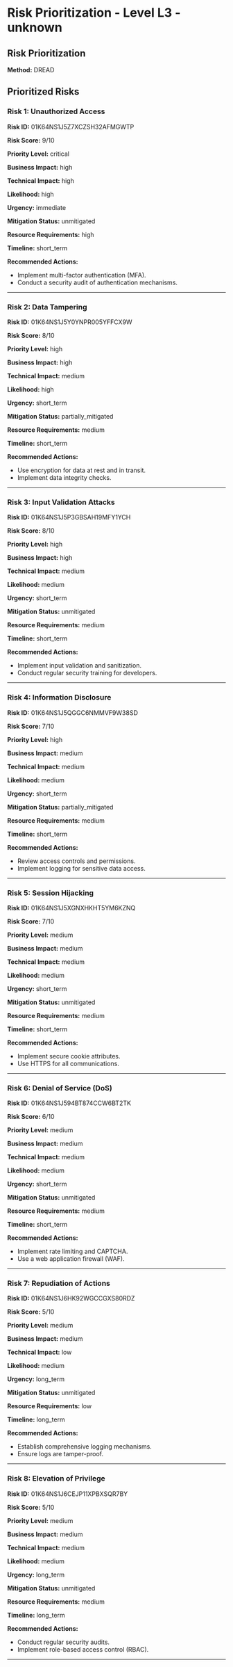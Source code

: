 # Risk Prioritization - Level L3 - unknown

## Risk Prioritization

**Method:** DREAD

## Prioritized Risks

### Risk 1: Unauthorized Access

**Risk ID:** 01K64NS1J5Z7XCZSH32AFMGWTP

**Risk Score:** 9/10

**Priority Level:** critical

**Business Impact:** high

**Technical Impact:** high

**Likelihood:** high

**Urgency:** immediate

**Mitigation Status:** unmitigated

**Resource Requirements:** high

**Timeline:** short_term

**Recommended Actions:**
- Implement multi-factor authentication (MFA).
- Conduct a security audit of authentication mechanisms.

---

### Risk 2: Data Tampering

**Risk ID:** 01K64NS1J5Y0YNPR005YFFCX9W

**Risk Score:** 8/10

**Priority Level:** high

**Business Impact:** high

**Technical Impact:** medium

**Likelihood:** high

**Urgency:** short_term

**Mitigation Status:** partially_mitigated

**Resource Requirements:** medium

**Timeline:** short_term

**Recommended Actions:**
- Use encryption for data at rest and in transit.
- Implement data integrity checks.

---

### Risk 3: Input Validation Attacks

**Risk ID:** 01K64NS1J5P3GBSAH19MFY1YCH

**Risk Score:** 8/10

**Priority Level:** high

**Business Impact:** high

**Technical Impact:** medium

**Likelihood:** medium

**Urgency:** short_term

**Mitigation Status:** unmitigated

**Resource Requirements:** medium

**Timeline:** short_term

**Recommended Actions:**
- Implement input validation and sanitization.
- Conduct regular security training for developers.

---

### Risk 4: Information Disclosure

**Risk ID:** 01K64NS1J5QGGC6NMMVF9W38SD

**Risk Score:** 7/10

**Priority Level:** high

**Business Impact:** medium

**Technical Impact:** medium

**Likelihood:** medium

**Urgency:** short_term

**Mitigation Status:** partially_mitigated

**Resource Requirements:** medium

**Timeline:** short_term

**Recommended Actions:**
- Review access controls and permissions.
- Implement logging for sensitive data access.

---

### Risk 5: Session Hijacking

**Risk ID:** 01K64NS1J5XGNXHKHT5YM6KZNQ

**Risk Score:** 7/10

**Priority Level:** medium

**Business Impact:** medium

**Technical Impact:** medium

**Likelihood:** medium

**Urgency:** short_term

**Mitigation Status:** unmitigated

**Resource Requirements:** medium

**Timeline:** short_term

**Recommended Actions:**
- Implement secure cookie attributes.
- Use HTTPS for all communications.

---

### Risk 6: Denial of Service (DoS)

**Risk ID:** 01K64NS1J594BT874CCW6BT2TK

**Risk Score:** 6/10

**Priority Level:** medium

**Business Impact:** medium

**Technical Impact:** medium

**Likelihood:** medium

**Urgency:** short_term

**Mitigation Status:** unmitigated

**Resource Requirements:** medium

**Timeline:** short_term

**Recommended Actions:**
- Implement rate limiting and CAPTCHA.
- Use a web application firewall (WAF).

---

### Risk 7: Repudiation of Actions

**Risk ID:** 01K64NS1J6HK92WGCCGXS80RDZ

**Risk Score:** 5/10

**Priority Level:** medium

**Business Impact:** medium

**Technical Impact:** low

**Likelihood:** medium

**Urgency:** long_term

**Mitigation Status:** unmitigated

**Resource Requirements:** low

**Timeline:** long_term

**Recommended Actions:**
- Establish comprehensive logging mechanisms.
- Ensure logs are tamper-proof.

---

### Risk 8: Elevation of Privilege

**Risk ID:** 01K64NS1J6CEJP11XPBXSQR7BY

**Risk Score:** 5/10

**Priority Level:** medium

**Business Impact:** medium

**Technical Impact:** medium

**Likelihood:** medium

**Urgency:** long_term

**Mitigation Status:** unmitigated

**Resource Requirements:** medium

**Timeline:** long_term

**Recommended Actions:**
- Conduct regular security audits.
- Implement role-based access control (RBAC).

---

